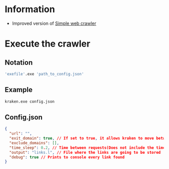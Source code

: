 # Information

* Improved version of [Simple web crawler](https://github.com/Angel-del-dev/Simple-web-crawler)

# Execute the crawler

## Notation

````bash
'exefile'.exe 'path_to_config.json'
````

## Example
````bash
kraken.exe config.json
````

## Config.json

````json
{
  "url": "",
  "exit_domain": true, // If set to true, it allows kraken to move between other websites
  "exclude_domains": [],
  "time_sleep": 0.2, // Time between requests(Does not include the time of parsing HTML)
  "output": "links.l", // File where the links are going to be stored
  "debug": true // Prints to console every link found
}
````
